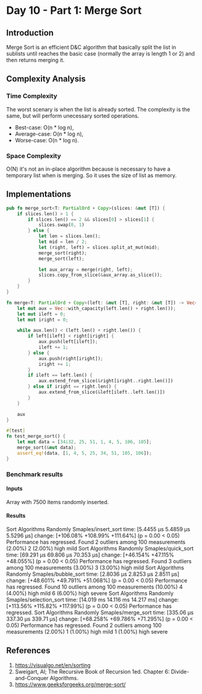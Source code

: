 # Day 10 - Part 1: Merge Sort

## Introduction
Merge Sort is an efficient D&C algorithm that basically split the list in sublists until reaches the basic case (normally the array is length 1 or 2) and then returns merging it.
## Complexity Analysis
### Time Complexity
The worst scenary is when the list is already sorted. The complexity is the same, but will perform unecessary sorted operations.
* Best-case: O(n * log n),
* Average-case: O(n * log n),
* Worse-case: O(n * log n).

### Space Complexity
O(N) it's not an in-place algorithm because is necessary to have a temporary list when is merging. So it uses the size of list as memory.

## Implementations

```rs
pub fn merge_sort<T: PartialOrd + Copy>(slices: &mut [T]) {
    if slices.len() > 1 {
        if slices.len() == 2 && slices[0] > slices[1] {
            slices.swap(0, 1)
        } else {
            let len = slices.len();
            let mid = len / 2;
            let (right, left) = slices.split_at_mut(mid);
            merge_sort(right);
            merge_sort(left);

            let aux_array = merge(right, left);
            slices.copy_from_slice(&aux_array.as_slice());
        }
    }
}

fn merge<T: PartialOrd + Copy>(left: &mut [T], right: &mut [T]) -> Vec<T> {
    let mut aux = Vec::with_capacity(left.len() + right.len());
    let mut ileft = 0;
    let mut iright = 0;

    while aux.len() < (left.len() + right.len()) {
        if left[ileft] < right[iright] {
            aux.push(left[ileft]);
            ileft += 1;
        } else {
            aux.push(right[iright]);
            iright += 1;
        }
        if ileft == left.len() {
            aux.extend_from_slice(&right[iright..right.len()])
        } else if iright == right.len() {
            aux.extend_from_slice(&left[ileft..left.len()])
        }
    }

    aux
}

#[test]
fn test_merge_sort() {
    let mut data = [34i32, 25, 51, 1, 4, 5, 106, 105];
    merge_sort(&mut data);
    assert_eq!(data, [1, 4, 5, 25, 34, 51, 105, 106]);
}
```

### Benchmark results
#### Inputs
Array with 7500 items randomly inserted.
#### Results
Sort Algorithms Randomly Smaples/insert_sort 
                        time:   [5.4455 µs 5.4859 µs 5.5296 µs]
                        change: [+106.08% +108.99% +111.64%] (p = 0.00 < 0.05)
                        Performance has regressed.
Found 2 outliers among 100 measurements (2.00%)
  2 (2.00%) high mild
Sort Algorithms Randomly Smaples/quick_sort
                        time:   [69.291 µs 69.806 µs 70.353 µs]
                        change: [+46.154% +47.115% +48.055%] (p = 0.00 < 0.05)
                        Performance has regressed.
Found 3 outliers among 100 measurements (3.00%)
  3 (3.00%) high mild
Sort Algorithms Randomly Smaples/bubble_sort
                        time:   [2.8036 µs 2.8253 µs 2.8511 µs]
                        change: [+48.601% +49.791% +51.068%] (p = 0.00 < 0.05)
                        Performance has regressed.
Found 10 outliers among 100 measurements (10.00%)
  4 (4.00%) high mild
  6 (6.00%) high severe
Sort Algorithms Randomly Smaples/selection_sort
                        time:   [14.019 ms 14.116 ms 14.217 ms]
                        change: [+113.56% +115.82% +117.99%] (p = 0.00 < 0.05)
                        Performance has regressed.
Sort Algorithms Randomly Smaples/merge_sort
                        time:   [335.06 µs 337.30 µs 339.71 µs]
                        change: [+68.258% +69.786% +71.295%] (p = 0.00 < 0.05)
                        Performance has regressed.
Found 2 outliers among 100 measurements (2.00%)
  1 (1.00%) high mild
  1 (1.00%) high severe

## References
1. https://visualgo.net/en/sorting
2. Sweigart, Al; The Recursive Book of Recursion 1ed. Chapter 6: Divide-and-Conquer Algorithms.
2. https://www.geeksforgeeks.org/merge-sort/
